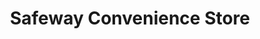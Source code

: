 ---
title: "Safeway Convenience Store"
url: /leavenworth/safeway-convenience-store/
shop: Lebensmittel
---